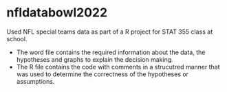 # nfldatabowl2022
Used NFL special teams data as part of a R project for STAT 355 class at school.
* The word file contains the required information about the data, the hypotheses and graphs to explain the decision making.
* The R file contains the code with comments in a strucutred manner that was used to determine the correctness of the hypotheses or assumptions.
